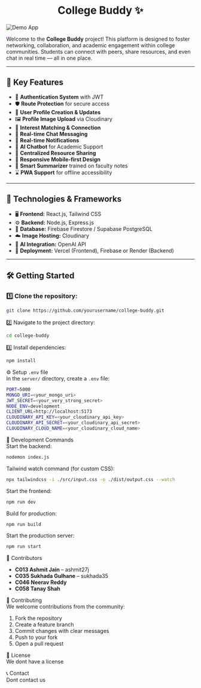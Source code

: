<h1 align="center">College Buddy ✨</h1>

![Demo App](/client/public/screenshot-for-readme.png)

Welcome to the **College Buddy** project! This platform is designed to foster networking, collaboration, and academic engagement within college communities. Students can connect with peers, share resources, and even chat in real time — all in one place.

---

## 🚀 Key Features

- 🔐 **Authentication System** with JWT  
- 🛡️ **Route Protection** for secure access  
- 👤 **User Profile Creation & Updates**  
- 🖼️ **Profile Image Upload** via Cloudinary  
- 🔄 **Interest Matching & Connection**  
- 💬 **Real-time Chat Messaging**  
- 🔔 **Real-time Notifications**  
- 🤖 **AI Chatbot** for Academic Support  
- 📂 **Centralized Resource Sharing**  
- 📱 **Responsive Mobile-first Design**  
- 🧠 **Smart Summarizer** trained on faculty notes  
- ⌛ **PWA Support** for offline accessibility  

---

## 🧰 Technologies & Frameworks

- 🖥️ **Frontend:** React.js, Tailwind CSS  
- ⚙️ **Backend:** Node.js, Express.js  
- 💾 **Database:** Firebase Firestore / Supabase PostgreSQL  
- ☁️ **Image Hosting:** Cloudinary  
- 🤖 **AI Integration:** OpenAI API  
- 🚀 **Deployment:** Vercel (Frontend), Firebase or Render (Backend)  

---

## 🛠️ Getting Started

### 1️⃣ Clone the repository:
```bash
git clone https://github.com/yourusername/college-buddy.git
```

2️⃣ Navigate to the project directory:
```bash
cd college-buddy
```

3️⃣ Install dependencies:
```bash
npm install
```

⚙️ Setup `.env` file  
In the `server/` directory, create a `.env` file:
```bash
PORT=5000
MONGO_URI=<your_mongo_uri>
JWT_SECRET=<your_very_strong_secret>
NODE_ENV=development
CLIENT_URL=http://localhost:5173
CLOUDINARY_API_KEY=<your_cloudinary_api_key>
CLOUDINARY_API_SECRET=<your_cloudinary_api_secret>
CLOUDINARY_CLOUD_NAME=<your_cloudinary_cloud_name>
```

🚧 Development Commands  
Start the backend:
```bash
nodemon index.js
```

Tailwind watch command (for custom CSS):
```bash
npx tailwindcss -i ./src/input.css -o ./dist/output.css --watch
```

Start the frontend:
```bash
npm run dev
```

Build for production:
```bash
npm run build
```

Start the production server:
```bash
npm run start
```

👥 Contributors  
- **C013 Ashmit Jain** – ashmit27j  
- **C035 Sukhada Gulhane** – sukhada35  
- **C046 Neerav Reddy**  
- **C058 Tanay Shah**  

🤝 Contributing  
We welcome contributions from the community:  
1. Fork the repository  
2. Create a feature branch  
3. Commit changes with clear messages  
4. Push to your fork  
5. Open a pull request  

📜 License  
We dont have a license 

📞 Contact  
Dont contact us
